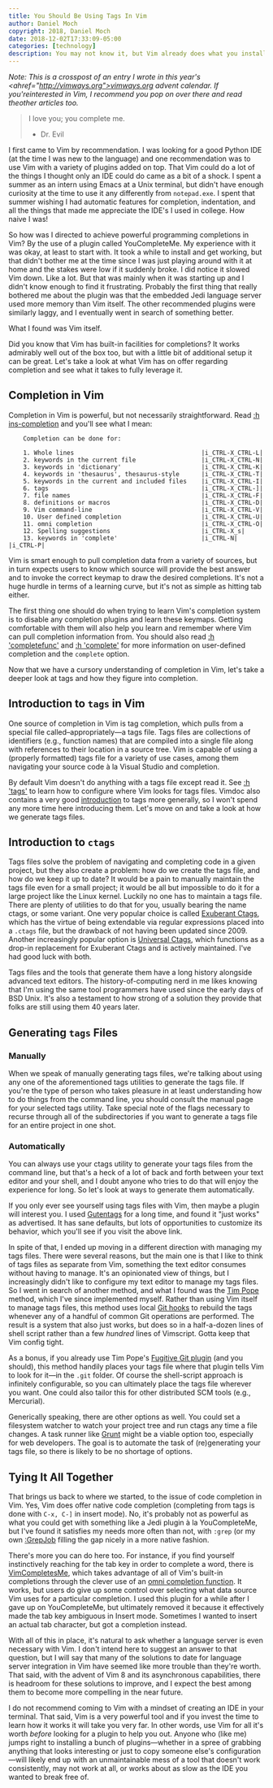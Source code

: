 ```yaml
---
title: You Should Be Using Tags In Vim
author: Daniel Moch
copyright: 2018, Daniel Moch
date: 2018-12-02T17:33:09-05:00
categories: [technology]
description: You may not know it, but Vim already does what you installed a Jedi plugin to do
---
```

<em>Note: This is a crosspost of an entry I wrote in this year's
<ahref="http://vimways.org">vimways.org</a> advent calendar. If
you'reinterested in Vim, I recommend you pop on over there and read
theother articles too.</em>

> I love you; you complete me.
>
> - Dr. Evil

I first came to Vim by recommendation. I was looking for a good Python
IDE (at the time I was new to the language) and one recommendation was
to use Vim with a variety of plugins added on top. That Vim could do a
lot of the things I thought only an IDE could do came as a bit of a
shock. I spent a summer as an intern using Emacs at a Unix terminal, but
didn't have enough curiosity at the time to use it any differently from
`notepad.exe`. I spent that summer wishing I had automatic features for
completion, indentation, and all the things that made me appreciate
the IDE's I used in college. How naive I was!

So how was I directed to achieve powerful programming completions in
Vim? By the use of a plugin called YouCompleteMe. My experience with it
was okay, at least to start with. It took a while to install and get
working, but that didn't bother me at the time since I was just playing
around with it at home and the stakes were low if it suddenly broke. I
did notice it slowed Vim down. Like a lot. But that was mainly when it
was starting up and I didn't know enough to find it frustrating.
Probably the first thing that really bothered me about the plugin was
that the embedded Jedi language server used more memory than Vim itself.
The other recommended plugins were similarly laggy, and I eventually
went in search of something better.

What I found was Vim itself.

Did you know that Vim has built-in facilities for completions? It works
admirably well out of the box too, but with a little bit of additional
setup it can be great. Let's take a look at what Vim has on offer
regarding completion and see what it takes to fully leverage it.

Completion in Vim
-----------------

Completion in Vim is powerful, but not necessarily straightforward.
Read [:h
ins-completion](http://vimdoc.sourceforge.net/htmldoc/insert.html#ins-completion)
and you'll see what I mean:

		Completion can be done for:

		1. Whole lines                                   |i_CTRL-X_CTRL-L|
		2. keywords in the current file                  |i_CTRL-X_CTRL-N|
		3. keywords in 'dictionary'                      |i_CTRL-X_CTRL-K|
		4. keywords in 'thesaurus', thesaurus-style      |i_CTRL-X_CTRL-T|
		5. keywords in the current and included files    |i_CTRL-X_CTRL-I|
		6. tags                                          |i_CTRL-X_CTRL-]|
		7. file names                                    |i_CTRL-X_CTRL-F|
		8. definitions or macros                         |i_CTRL-X_CTRL-D|
		9. Vim command-line                              |i_CTRL-X_CTRL-V|
		10. User defined completion                      |i_CTRL-X_CTRL-U|
		11. omni completion                              |i_CTRL-X_CTRL-O|
		12. Spelling suggestions                         |i_CTRL-X_s|
		13. keywords in 'complete'                       |i_CTRL-N| |i_CTRL-P|

Vim is smart enough to pull completion data from a variety of sources,
but in turn expects users to know which source will provide the best
answer and to invoke the correct keymap to draw the desired completions.
It's not a huge hurdle in terms of a learning curve, but it's not as
simple as hitting tab either.

The first thing one should do when trying to learn Vim's completion
system is to disable any completion plugins and learn these keymaps.
Getting comfortable with them will also help you learn and remember
where Vim can pull completion information from. You should also read
[:h
'completefunc'](http://vimdoc.sourceforge.net/htmldoc/options.html#'completefunc')
and [:h
'complete'](http://vimdoc.sourceforge.net/htmldoc/options.html#'complete')
for more information on user-defined completion and the `complete`
option.

Now that we have a cursory understanding of completion in Vim, let's
take a deeper look at tags and how they figure into completion.

Introduction to `tags` in Vim
-----------------------------

One source of completion in Vim is tag completion, which pulls from a
special file called–appropriately—a tags file. Tags files are collections
of identifiers (e.g., function names) that are compiled into a single
file along with references to their location in a source tree.  Vim is
capable of using a (properly formatted) tags file for a variety of use
cases, among them navigating your source code à la Visual Studio and
completion.

By default Vim doesn't do anything with a tags file except read it.
See [:h
'tags'](http://vimdoc.sourceforge.net/htmldoc/options.html#'tags') to
learn how to configure where Vim looks for tags files. Vimdoc also
contains a very good
[introduction](http://vimdoc.sourceforge.net/htmldoc/usr_29.html#29.1)
to tags more generally, so I won't spend any more time here
introducing them. Let's move on and take a look at how we generate
tags files.

Introduction to `ctags`
-----------------------

Tags files solve the problem of navigating and completing code in a
given project, but they also create a problem: how do we create the
tags file, and how do we keep it up to date? It would be a pain to
manually maintain the tags file even for a small project; it would be
all but impossible to do it for a large project like the Linux kernel.
Luckily no one has to maintain a tags file. There are plenty of
utilities to do that for you, usually bearing the name ctags, or some
variant. One very popular choice is called [Exuberant
Ctags](http://ctags.sourceforge.net/), which has the virtue of being
extendable via regular expressions placed into a `.ctags` file, but
the drawback of not having been updated since 2009. Another
increasingly popular option is [Universal Ctags](https://ctags.io/),
which functions as a drop-in replacement for Exuberant Ctags and is
actively maintained. I've had good luck with both.

Tags files and the tools that generate them have a long history
alongside advanced text editors. The history-of-computing nerd in me
likes knowing that I'm using the same tool programmers have used since
the early days of BSD Unix. It's also a testament to how strong of a
solution they provide that folks are still using them 40 years later.

Generating `tags` Files
-----------------------

### Manually

When we speak of manually generating tags files, we're talking about
using any one of the aforementioned tags utilities to generate the tags
file. If you're the type of person who takes pleasure in at least
understanding how to do things from the command line, you should consult
the manual page for your selected tags utility. Take special note of the
flags necessary to recurse through all of the subdirectories if you want
to generate a tags file for an entire project in one shot.

### Automatically

You can always use your ctags utility to generate your tags files from
the command line, but that's a heck of a lot of back and forth between
your text editor and your shell, and I doubt anyone who tries to do that
will enjoy the experience for long. So let's look at ways to generate
them automatically.

If you only ever see yourself using tags files with Vim, then maybe a
plugin will interest you. I used
[Gutentags](https://bolt80.com/gutentags/) for a long time, and found
it "just works" as advertised. It has sane defaults, but lots of
opportunities to customize its behavior, which you'll see if you visit
the above link.

In spite of that, I ended up moving in a different direction with
managing my tags files. There were several reasons, but the main one
is that I like to think of tags files as separate from Vim, something
the text editor consumes without having to manage. It's an opinionated
view of things, but I increasingly didn't like to configure my text
editor to manage my tags files. So I went in search of another method,
and what I found was the [Tim
Pope](https://tbaggery.com/2011/08/08/effortless-ctags-with-git.html)
method, which I've since implemented myself. Rather than using Vim
itself to manage tags files, this method uses local [Git
hooks](https://git-scm.com/docs/githooks) to rebuild the tags whenever
any of a handful of common Git operations are performed. The result is
a system that also just works, but does so in a half-a-dozen lines of
shell script rather than a few *hundred* lines of Vimscript. Gotta
keep that Vim config tight.

As a bonus, if you already use Tim Pope's [Fugitive Git
plugin](https://github.com/tpope/vim-fugitive) (and you should), this
method handily places your tags file where that plugin tells Vim to
look for it—in the `.git` folder. Of course the shell-script
approach is infinitely configurable, so you can ultimately place the
tags file wherever you want. One could also tailor this for other
distributed SCM tools (e.g., Mercurial).

Generically speaking, there are other options as well. You could set a
filesystem watcher to watch your project tree and run ctags any time a
file changes. A task runner like [Grunt](https://gruntjs.com/) might
be a viable option too, especially for web developers. The goal is to
automate the task of (re)generating your tags file, so there is likely
to be no shortage of options.

Tying It All Together
---------------------

That brings us back to where we started, to the issue of code
completion in Vim. Yes, Vim does offer native code completion
(completing from tags is done with `C-x, C-]` in insert mode). No,
it's probably not as powerful as what you could get with something
like a Jedi plugin à la YouCompleteMe, but I've found it satisfies my
needs more often than not, with `:grep` (or my own
[:GrepJob](https://git.danielmoch.com/vim-makejob.git) filling the gap
nicely in a more native fashion.

There's more you can do here too. For instance, if you find yourself
instinctively reaching for the tab key in order to complete a word,
there is [VimCompletesMe](https://github.com/ajh17/VimCompletesMe),
which takes advantage of all of Vim's built-in completions through the
clever use of an [omni completion
function](http://vimdoc.sourceforge.net/htmldoc/options.html#'omnifunc').
It works, but users do give up some control over selecting what data
source Vim uses for a particular completion. I used this plugin for a
while after I gave up on YouCompleteMe, but ultimately removed it
because it effectively made the tab key ambiguous in Insert mode.
Sometimes I wanted to insert an actual tab character, but got a
completion instead.

With all of this in place, it's natural to ask whether a language server
is even necessary with Vim. I don't intend here to suggest an answer to
that question, but I will say that many of the solutions to date for
language server integration in Vim have seemed like more trouble than
they're worth. That said, with the advent of Vim 8 and its asynchronous
capabilities, there is headroom for these solutions to improve, and I
expect the best among them to become more compelling in the near future.

I do not recommend coming to Vim with a mindset of creating an IDE in
your terminal. That said, Vim is a very powerful tool and if you invest
the time to learn how it works it will take you very far. In other
words, use Vim for all it's worth *before* looking for a plugin to help
you out. Anyone who (like me) jumps right to installing a bunch of
plugins—whether in a spree of grabbing anything that looks interesting
or just to copy someone else's configuration—will likely end up with an
unmaintainable mess of a tool that doesn't work consistently, may not
work at all, or works about as slow as the IDE you wanted to break free
of.
